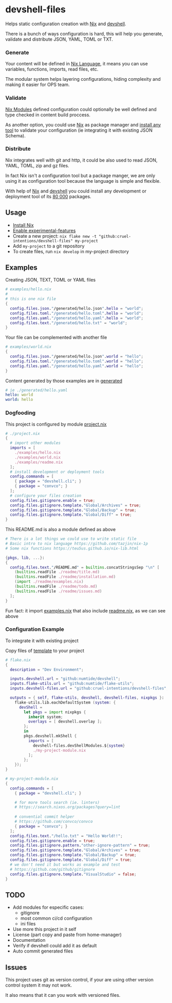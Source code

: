 # devshell-files

Helps static configuration creation with [Nix](https://nixos.org/guides/how-nix-works.html) and [devshell](https://github.com/numtide/devshell).

There is a bunch of ways configuration is hard, this will help you generate, validate and distribute JSON, YAML, TOML or TXT.

### Generate

Your content will be defined in [Nix Language](https://github.com/tazjin/nix-1p), it means you can use variables, functions, imports, read files, etc.

The modular system helps layering configurations, hiding complexity and making it easier for OPS team.

### Validate

[Nix Modules](https://nixos.org/manual/nixos/stable/index.html#ex-module-syntax) defined configuration could optionally be well defined and type checked in content build proccess.

As another option, you could use [Nix](https://nixos.org/manual/nix/stable/) as package manager and [install any tool](https://search.nixos.org/packages?query=validator) to validate your configuration (ie integrating it with existing JSON Schema).


### Distribute

Nix integrates well with git and http, it could be also used to read JSON, YAML, TOML, zip and gz files.

In fact Nix isn't a configuration tool but a package manger, we are only using it as configuration tool because the language is simple and flexible.

With help of [Nix](https://nixos.org/guides/how-nix-works.html) and [devshell](https://github.com/numtide/devshell) you could install any development or deployment tool of its [80 000](https://search.nixos.org/) packages.

## Usage

- [Install Nix](https://nixos.org/download.html#nix-quick-install)
- [Enable experimental-features](https://nixos.wiki/wiki/Flakes#Non-NixOS)
- Create a new project: `nix flake new -t "github:cruel-intentions/devshell-files" my-project`
- Add `my-project` to a git repository
- To create files, run `nix develop` in my-project directory

## Examples

Creating JSON, TEXT, TOML or YAML files

```nix
# examples/hello.nix
#
# this is one nix file
{
  config.files.json."/generated/hello.json".hello = "world";
  config.files.toml."/generated/hello.toml".hello = "world";
  config.files.yaml."/generated/hello.yaml".hello = "world";
  config.files.text."/generated/hello.txt" = "world";
}

```

Your file can be complemented with another file

```nix
# examples/world.nix
{
  config.files.json."/generated/hello.json".world = "hello";
  config.files.toml."/generated/hello.toml".world = "hello";
  config.files.yaml."/generated/hello.yaml".world = "hello";
}

```

Content generated by those examples are in [generated](./generated/)

```YAML
# ie ./generated/hello.yaml
hello: world
world: hello

```

### Dogfooding

This project is configured by module [project.nix](./project.nix)

```nix
# ./project.nix
{
  # import other modules
  imports = [
    ./examples/hello.nix
    ./examples/world.nix
    ./examples/readme.nix
  ];
  # install development or deployment tools
  config.commands = [
    { package = "devshell.cli"; }
    { package = "convco"; }
  ];
  # configure your files creation
  config.files.gitignore.enable = true;
  config.files.gitignore.template."Global/Archives" = true;
  config.files.gitignore.template."Global/Backup" = true;
  config.files.gitignore.template."Global/Diff" = true;
}

```

This README.md is also a module defined as above

```nix
# There is a lot things we could use to write static file
# Basic intro to nix language https://github.com/tazjin/nix-1p
# Some nix functions https://teu5us.github.io/nix-lib.html

{pkgs, lib, ...}:
{
  config.files.text."/README.md" = builtins.concatStringsSep "\n" [
    (builtins.readFile ./readme/title.md)
    (builtins.readFile ./readme/installation.md)
    (import ./readme/examples.nix)
    (builtins.readFile ./readme/todo.md)
    (builtins.readFile ./readme/issues.md)
  ];
}

```

Fun fact: it import [examples.nix](./examples/readme/examples.nix)
that also include [readme.nix](./examples/readme.nix), as we can see above


### Configuration Example

To integrate it with existing project

Copy files of [template](./template/) to your project

```nix
# flake.nix
{
  description = "Dev Environment";

  inputs.devshell.url = "github:numtide/devshell";
  inputs.flake-utils.url = "github:numtide/flake-utils";
  inputs.devshell-files.url = "github:cruel-intentions/devshell-files";

  outputs = { self, flake-utils, devshell, devshell-files, nixpkgs }:
    flake-utils.lib.eachDefaultSystem (system: {
      devShell =
        let pkgs = import nixpkgs {
          inherit system;
          overlays = [ devshell.overlay ];
        };
        in
        pkgs.devshell.mkShell {
          imports = [
            devshell-files.devShellModules.${system}
            ./my-project-module.nix
          ];
        };
    });
}

```

```nix
# my-project-module.nix
{
  config.commands = [
    { package = "devshell.cli"; }

    # for more tools search (ie. linters)
    # https://search.nixos.org/packages?query=lint
  
    # convential commit helper
    # https://github.com/convco/convco
    { package = "convco"; }
  ];
  config.files.text."/hello.txt" = "Hello World!!";
  config.files.gitignore.enable = true;
  config.files.gitignore.pattern."other-ignore-pattern" = true;
  config.files.gitignore.template."Global/Archives" = true;
  config.files.gitignore.template."Global/Backup" = true;
  config.files.gitignore.template."Global/Diff" = true;
  # we don't need it but works as example and test
  # https://github.com/github/gitignore
  config.files.gitignore.template."VisualStudio" = false;
}

```

## TODO

- Add modules for especific cases:
  - gitignore
  - most common ci/cd configuration
  - ini files
- Use more this project in it self
- License (part copy and paste from home-manager)
- Documentation
- Verify if devshell could add it as default
- Auto commit generated files

## Issues

This project uses git as version control, if your are using other version control system it may not work.

It also means that it can you work with versioned files.

